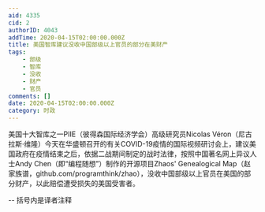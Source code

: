 ```yaml
---
aid: 4335
cid: 2
authorID: 4043
addTime: 2020-04-15T02:00:00.000Z
title: 美国智库建议没收中国部级以上官员的部分在美财产
tags:
    - 部级
    - 智库
    - 没收
    - 财产
    - 官员
comments: []
date: 2020-04-15T02:00:00.000Z
category: 时政
---
```


美国十大智库之一PIIE（彼得森国际经济学会）高级研究员Nicolas Véron（尼古拉斯·维隆）今天在华盛顿召开的有关COVID-19疫情的国际视频研讨会上，建议美国政府在疫情结束之后，依据二战期间制定的战时法律，按照中国著名网上异议人士Andy Chen（即“编程随想”）制作的开源项目Zhaos' Genealogical Map（赵家族谱，github.com/programthink/zhao），没收中国部级以上官员在美国的部分财产，以此赔偿遭受损失的美国受害者。

\-- 括号内是译者注释

